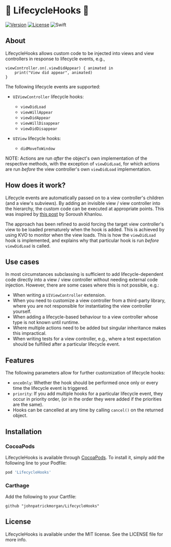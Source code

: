 # 🎣 LifecycleHooks 🎣

[![Version](https://img.shields.io/cocoapods/v/LifecycleHooks.svg?style=flat)](http://cocoapods.org/pods/LifecycleHooks)
[![License](https://img.shields.io/cocoapods/l/LifecycleHooks.svg?style=flat)](http://cocoapods.org/pods/LifecycleHooks)
![Swift](https://img.shields.io/badge/Swift-5.0-orange.svg)

## About

LifecycleHooks allows custom code to be injected into views and view controllers in response to lifecycle events, e.g.,

	viewController.on(.viewDidAppear) { animated in
		print("View did appear", animated)
	}

The following lifecycle events are supported:

- `UIViewController` lifecycle hooks:

    - `viewDidLoad`
    - `viewWillAppear`
    - `viewDidAppear`
    - `viewWillDisappear`
    - `viewDidDisappear`

- `UIView` lifecycle hooks:

    - `didMoveToWindow`

NOTE: Actions are run *after* the object's own implementation of the respective methods, with the exception of `viewDidLoad`, for which actions are run *before* the view controller's own `viewDidLoad` implementation.

## How does it work?

Lifecycle events are automatically passed on to a view controller's children (and a view's subviews). By adding an invisible view / view controller into the hierarchy, the custom code can be executed at appropriate points. This was inspired by [this post](http://khanlou.com/2016/02/many-controllers/) by Soroush Khanlou.

The approach has been refined to avoid forcing the target view controller's view to be loaded prematurely when the hook is added. This is achieved by using KVO to monitor when the view loads. This is how the `viewDidLoad` hook is implemented, and explains why that particular hook is run *before* `viewDidLoad` is called.

## Use cases

In most circumstances subclassing is sufficient to add lifecycle-dependent code directly into a view / view controller without needing external code injection. However, there are some cases where this is not possible, e.g.:

- When writing a `UIViewController` extension.
- When you need to customize a view controller from a third-party library, where you are not responsible for instantiating the view controller yourself.
- When adding a lifecycle-based behaviour to a view controller whose type is not known until runtime.
- Where multiple actions need to be added but singular inheritance makes this impractical.
- When writing tests for a view controller, e.g., where a test expectation should be fulfilled after a particular lifecycle event.

## Features

The following parameters allow for further customization of lifecycle hooks:

- `onceOnly`: Whether the hook should be performed once only or every time the lifecycle event is triggered.
- `priority`: If you add multiple hooks for a particular lifecycle event, they occur in priority order, (or in the order they were added if the priorities are the same).
- Hooks can be cancelled at any time by calling `cancel()` on the returned object.

## Installation

### CocoaPods

LifecycleHooks is available through [CocoaPods](http://cocoapods.org). To install
it, simply add the following line to your Podfile:

```ruby
pod 'LifecycleHooks'
```

### Carthage

Add the following to your Cartfile:

```
github "johnpatrickmorgan/LifecycleHooks"
```

## License

LifecycleHooks is available under the MIT license. See the LICENSE file for more info.

